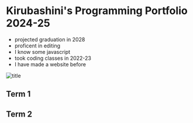 # Kirubashini's Programming Portfolio 2024-25
+ projected graduation in 2028
+ proficent in editing
+ I know some javascript
+ took coding classes in 2022-23
+ I have made a website before

![title](https://64.media.tumblr.com/be8017ba742792c842254da7b7e4eaaa/654c5e5db83966db-8a/s1280x1920/4b6feb77e4fdd2fb1f82585be96437113a8a7eae.png)
  
## Term 1

## Term 2
